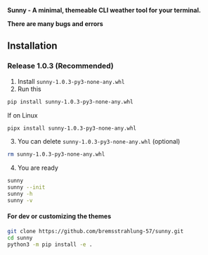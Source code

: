 **Sunny - A minimal, themeable CLI weather tool for your terminal.**  

**There are many bugs and errors**

## Installation

### Release 1.0.3 (Recommended)

1. Install `sunny-1.0.3-py3-none-any.whl`
2. Run this 
```bash
pip install sunny-1.0.3-py3-none-any.whl
```
If on Linux
```bash
pipx install sunny-1.0.3-py3-none-any.whl
```
3. You can delete `sunny-1.0.3-py3-none-any.whl` (optional)
```bash
rm sunny-1.0.3-py3-none-any.whl
```
4. You are ready
```bash
sunny
sunny --init
sunny -h
sunny -v
```

#### For dev or customizing the themes
```bash
git clone https://github.com/bremsstrahlung-57/sunny.git
cd sunny
python3 -m pip install -e .